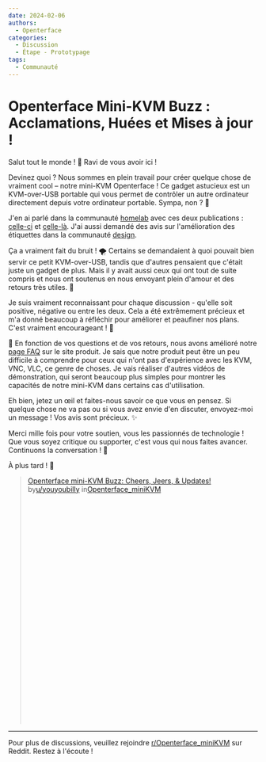 ```yaml
---
date: 2024-02-06
authors:
  - Openterface
categories:
  - Discussion
  - Étape - Prototypage
tags:
  - Communauté
---
```


# Openterface Mini-KVM Buzz : Acclamations, Huées et Mises à jour !

Salut tout le monde ! 🎉 Ravi de vous avoir ici !

Devinez quoi ? Nous sommes en plein travail pour créer quelque chose de vraiment cool – notre mini-KVM Openterface ! Ce gadget astucieux est un KVM-over-USB portable qui vous permet de contrôler un autre ordinateur directement depuis votre ordinateur portable. Sympa, non ? 🚀

J'en ai parlé dans la communauté [homelab](https://www.reddit.com/r/homelab/) avec ces deux publications : [celle-ci](https://www.reddit.com/r/homelab/comments/1acdfwt/crafting_a_minikvm_prototype_in_a_black_aluminium/?utm_source=share&utm_medium=web2x&context=3) et [celle-là](https://www.reddit.com/r/homelab/comments/1ahwrl4/trying_out_my_minikvm_on_ubuntu_any_feedback/?utm_source=share&utm_medium=web2x&context=3). J'ai aussi demandé des avis sur l'amélioration des étiquettes dans la communauté [design](https://www.reddit.com/r/Design/comments/1aht6m3/new_look_for_our_minikvm_what_do_you_think/?utm_source=share&utm_medium=web2x&context=3).

Ça a vraiment fait du bruit ! 🌪️ Certains se demandaient à quoi pouvait bien servir ce petit KVM-over-USB, tandis que d'autres pensaient que c'était juste un gadget de plus. Mais il y avait aussi ceux qui ont tout de suite compris et nous ont soutenus en nous envoyant plein d'amour et des retours très utiles. 🥰

Je suis vraiment reconnaissant pour chaque discussion - qu'elle soit positive, négative ou entre les deux. Cela a été extrêmement précieux et m'a donné beaucoup à réfléchir pour améliorer et peaufiner nos plans. C'est vraiment encourageant ! 🌟

🤔 En fonction de vos questions et de vos retours, nous avons amélioré notre [page FAQ](https://openterface.com/faq/) sur le site produit. Je sais que notre produit peut être un peu difficile à comprendre pour ceux qui n'ont pas d'expérience avec les KVM, VNC, VLC, ce genre de choses. Je vais réaliser d'autres vidéos de démonstration, qui seront beaucoup plus simples pour montrer les capacités de notre mini-KVM dans certains cas d'utilisation.

Eh bien, jetez un œil et faites-nous savoir ce que vous en pensez. Si quelque chose ne va pas ou si vous avez envie d'en discuter, envoyez-moi un message ! Vos avis sont précieux. ✨

Merci mille fois pour votre soutien, vous les passionnés de technologie ! Que vous soyez critique ou supporter, c'est vous qui nous faites avancer. Continuons la conversation ! 💌

À plus tard ! 🌈

<!-- more -->

<blockquote class="reddit-embed-bq" style="height:500px" data-embed-height="479"><a href="https://www.reddit.com/r/Openterface_miniKVM/comments/1ak4kes/minikvm_openterface_buzz_cheers_jeers_updates/">Openterface mini-KVM Buzz: Cheers, Jeers, &amp; Updates!</a><br> by<a href="https://www.reddit.com/user/youyoubilly/">u/youyoubilly</a> in<a href="https://www.reddit.com/r/Openterface_miniKVM/">Openterface_miniKVM</a></blockquote><script async="" src="https://embed.reddit.com/widgets.js" charset="UTF-8"></script>


--------

Pour plus de discussions, veuillez rejoindre [r/Openterface_miniKVM](https://www.reddit.com/r/Openterface_miniKVM/) sur Reddit. Restez à l'écoute !